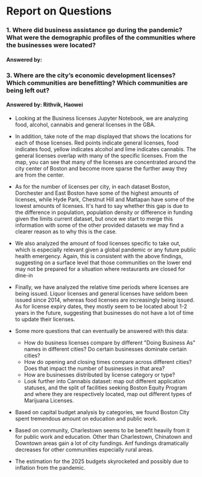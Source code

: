 # Report on Questions

### 1. Where did business assistance go during the pandemic? What were the demographic profiles of the communities where the businesses were located?

#### Answered by: 

### 3. Where are the city’s economic development licenses? Which communities are benefitting? Which communities are being left out?

#### Answered by: Rithvik, Haowei

- Looking at the Business licenses Jupyter Notebook, we are analyzing food, alcohol, cannabis and general licenses in the GBA.
- In addition, take note of the map displayed that shows the locations for each of those licenses. Red points indicate general licenses, food indicates food, yellow indicates alcohol and lime indicates cannabis. The general licenses overlap with many of the specific licenses. From the map, you can see that many of the licenses are concentrated around the city center of Boston and become more sparse the further away they are from the center.
- As for the number of licenses per city, in each dataset Boston, Dorchester and East Boston have some of the highest amounts of licenses, while Hyde Park, Chestnut Hill and Mattapan have some of the lowest amounts of licenses. It's hard to say whether this gap is due to the difference in population, population density or difference in funding given the limits current dataset, but once we start to merge this information with some of the other provided datasets we may find a clearer reason as to why this is the case.
- We also analyzed the amount of food licenses specific to take out, which is especially relevant given a global pandemic or any future public health emergency. Again, this is consistent with the above findings, suggesting on a surface level that those communities on the lower end may not be prepared for a situation where restaurants are closed for dine-in
- Finally, we have analyzed the relative time periods where licenses are being issued. Liquor licenses and general licenses have seldom been issued since 2014, whereas food licenses are increasingly being issued. As for license expiry dates, they mostly seem to be located about 1-2 years in the future, suggesting that businesses do not have a lot of time to update their licenses.
- Some more questions that can eventually be answered with this data:
	- How do business licenses compare by different "Doing Business As" names in different cities? Do certain businesses dominate certain cities?
	- How do opening and closing times compare across different cities? Does that impact the number of businesses in that area?
	- How are businesses distributed by license category or type?
	- Look further into Cannabis dataset: map out different application statuses, and the split of facilities seeking Boston Equity Program and where they are respectively located, map out different types of Marijuana Licenses.

- Based on capital budget analysis by categories, we found Boston City spent tremendous amount on education and public work. 
- Based on community, Charlestown seems to be benefit heavily from it for public work and education. Other than Charlestown, Chinatown and Downtown areas gain a lot of city fundings. Anf fundings dramatically decreases for other communities especially rural areas.
- The estimation for the 2025 budgets skyrocketed and possibly due to inflation from the pandemic.
